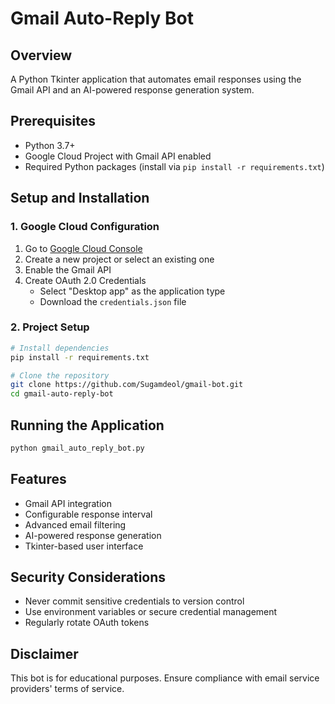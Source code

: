 # Gmail Auto-Reply Bot

## Overview
A Python Tkinter application that automates email responses using the Gmail API and an AI-powered response generation system.

## Prerequisites
- Python 3.7+
- Google Cloud Project with Gmail API enabled
- Required Python packages (install via `pip install -r requirements.txt`)

## Setup and Installation

### 1. Google Cloud Configuration
1. Go to [Google Cloud Console](https://console.cloud.google.com/)
2. Create a new project or select an existing one
3. Enable the Gmail API
4. Create OAuth 2.0 Credentials
   - Select "Desktop app" as the application type
   - Download the `credentials.json` file

### 2. Project Setup
```bash
# Install dependencies
pip install -r requirements.txt

# Clone the repository
git clone https://github.com/Sugamdeol/gmail-bot.git
cd gmail-auto-reply-bot
```


## Running the Application
```bash
python gmail_auto_reply_bot.py
```

## Features
- Gmail API integration
- Configurable response interval
- Advanced email filtering
- AI-powered response generation
- Tkinter-based user interface

## Security Considerations
- Never commit sensitive credentials to version control
- Use environment variables or secure credential management
- Regularly rotate OAuth tokens


## Disclaimer
This bot is for educational purposes. Ensure compliance with email service providers' terms of service.

